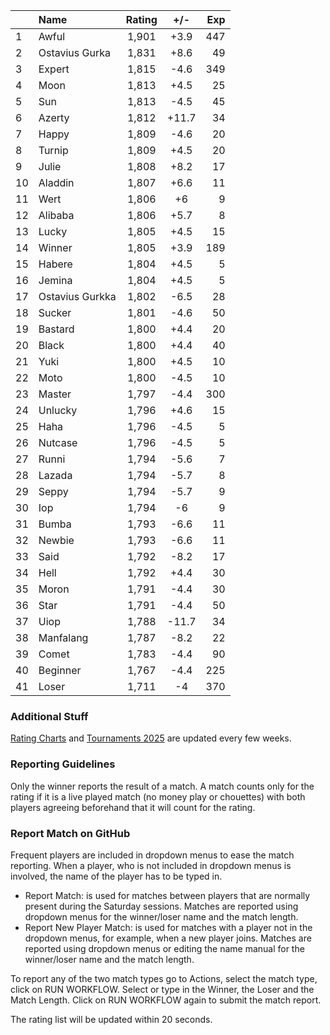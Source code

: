 | |Name|Rating|+/-|Exp|
|-|:---|:----:|:-:|--:|
|1|Awful|1,901|+3.9|447|
|2|Ostavius Gurka|1,831|+8.6|49|
|3|Expert|1,815|-4.6|349|
|4|Moon|1,813|+4.5|25|
|5|Sun|1,813|-4.5|45|
|6|Azerty|1,812|+11.7|34|
|7|Happy|1,809|-4.6|20|
|8|Turnip|1,809|+4.5|20|
|9|Julie|1,808|+8.2|17|
|10|Aladdin|1,807|+6.6|11|
|11|Wert|1,806|+6|9|
|12|Alibaba|1,806|+5.7|8|
|13|Lucky|1,805|+4.5|15|
|14|Winner|1,805|+3.9|189|
|15|Habere|1,804|+4.5|5|
|16|Jemina|1,804|+4.5|5|
|17|Ostavius Gurkka|1,802|-6.5|28|
|18|Sucker|1,801|-4.6|50|
|19|Bastard|1,800|+4.4|20|
|20|Black|1,800|+4.4|40|
|21|Yuki|1,800|+4.5|10|
|22|Moto|1,800|-4.5|10|
|23|Master|1,797|-4.4|300|
|24|Unlucky|1,796|+4.6|15|
|25|Haha|1,796|-4.5|5|
|26|Nutcase|1,796|-4.5|5|
|27|Runni|1,794|-5.6|7|
|28|Lazada|1,794|-5.7|8|
|29|Seppy|1,794|-5.7|9|
|30|Iop|1,794|-6|9|
|31|Bumba|1,793|-6.6|11|
|32|Newbie|1,793|-6.6|11|
|33|Said|1,792|-8.2|17|
|34|Hell|1,792|+4.4|30|
|35|Moron|1,791|-4.4|30|
|36|Star|1,791|-4.4|50|
|37|Uiop|1,788|-11.7|34|
|38|Manfalang|1,787|-8.2|22|
|39|Comet|1,783|-4.4|90|
|40|Beginner|1,767|-4.4|225|
|41|Loser|1,711|-4|370|


### Additional Stuff

[Rating Charts](https://github.com/modiholodri/bkk-bg-rating-list/discussions/2) and 
[Tournaments 2025](https://github.com/modiholodri/bkk-bg-rating-list/discussions/5) are updated every few weeks.

### Reporting Guidelines

Only the winner reports the result of a match.
A match counts only for the rating if it is a live played match (no money play or chouettes)
with both players agreeing beforehand that it will count for the rating.


### Report Match on GitHub

Frequent players are included in dropdown menus to ease the match reporting.
When a player, who is not included in dropdown menus is involved, the name of the player has to be typed in.

- Report Match:  is used for matches between players that are normally present during the Saturday sessions.
  Matches are reported using dropdown menus for the winner/loser name and the match length.
- Report New Player Match:  is used for matches with a player not in the dropdown menus, for example, when a new player joins.
  Matches are reported using dropdown menus or editing the name manual for the winner/loser name and the match length.

To report any of the two match types go to Actions, select the match type, click on RUN WORKFLOW.
Select or type in the Winner, the Loser and the Match Length.
Click on RUN WORKFLOW again to submit the match report.

The rating list will be updated within 20 seconds.

